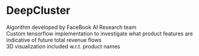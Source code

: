 # DeepCluster
Algorithm developed by FaceBook AI Research team  
Custom tensorflow implementation to investigate what product features are indicative of future total revenue flows  
3D visualization included w.r.t. product names  
